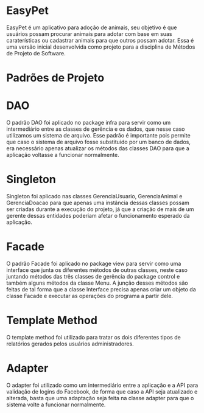# EasyPet

EasyPet é um aplicativo para adoção de animais, seu objetivo é que usuários possam procurar animais para adotar com base em suas caraterísticas ou cadastrar animais para que outros possam adotar. Essa é uma versão inicial desenvolvida como projeto para a disciplina de Métodos de Projeto de Software.

# Padrões de Projeto

# DAO

O padrão DAO foi aplicado no package infra para servir como um intermediário entre as classes de gerência e os dados, que nesse caso utilizamos um sistema de arquivo. Esse padrão é importante pois permite que caso o sistema de arquivo fosse substituido por um banco de dados, era necessário apenas atualizar os métodos das classes DAO para que a aplicação voltasse a funcionar normalmente.

# Singleton

Singleton foi aplicado nas classes GerenciaUsuario, GerenciaAnimal e GerenciaDoacao para que apenas uma instância dessas classes possam ser criadas durante a execução do projeto, já que a criação de mais de um gerente dessas entidades poderiam afetar o funcionamento esperado da aplicação.

# Facade

O padrão Facade foi aplicado no package view para servir como uma interface que junta os diferentes métodos de outras classes, neste caso juntando métodos das três classes de gerência do package control e também alguns métodos da classe Menu. A junção desses métodos são feitas de tal forma que a classe Interface precisa apenas criar um objeto da classe Facade e executar as operações do programa a partir dele.

# Template Method

O template method foi utilizado para tratar os dois diferentes tipos de relatórios gerados pelos usuários administradores.

# Adapter

O adapter foi utilizado como um intermediário entre a aplicação e a API para validação de logins do Facebook, de forma que caso a API seja atualizado e alterada, basta que uma adaptação seja feita na classe adapter para que o sistema volte a funcionar normalmente.
